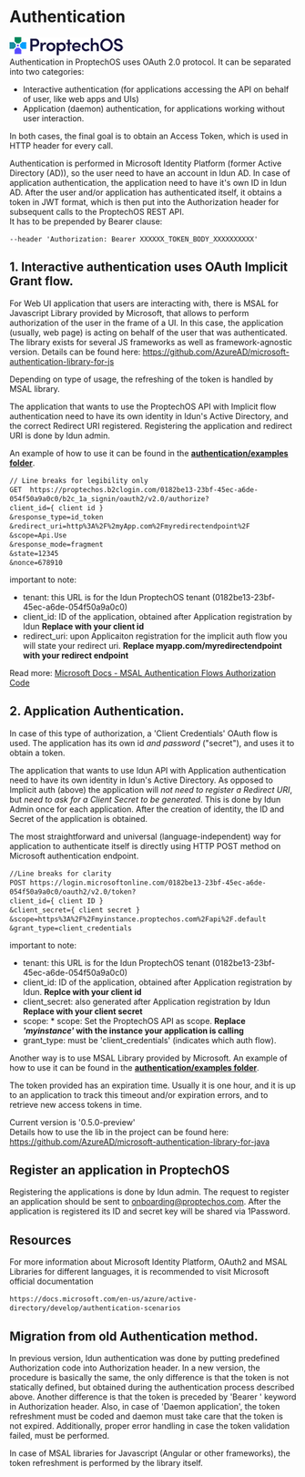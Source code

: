 # Authentication
![ProptechOS logo](../../images/ProptechOS-logotype-ex.png)  
Authentication in ProptechOS uses OAuth 2.0 protocol.
It can be separated into two categories:
* Interactive authentication (for applications accessing the API on behalf of user, like web apps and UIs)
* Application (daemon) authentication, for applications working without user interaction.

In both cases, the final goal is to obtain an Access Token, which is used in HTTP header for every call.

Authentication is performed in Microsoft Identity Platform (former Active Directory (AD)), so the user need to have an account in Idun AD. In case of application authentication, the application need to have it's own ID in Idun AD. After the user and/or application has authenticated itself, it obtains a token in JWT format, which is then put into the Authorization header for subsequent calls to the ProptechOS REST API.  
It has to be prepended by Bearer clause:
```
--header 'Authorization: Bearer XXXXXX_TOKEN_BODY_XXXXXXXXXX'  
```

## 1. Interactive authentication uses OAuth Implicit Grant flow.

For Web UI application that users are interacting with, there is MSAL for Javascript Library provided by Microsoft,
that allows to perform authorization of the user in the frame of a UI. In this case, the application (usually, web page) is acting on behalf of the user that was authenticated.
The library exists for several JS frameworks as well as framework-agnostic version.
Details can be found here:
https://github.com/AzureAD/microsoft-authentication-library-for-js

Depending on type of usage, the refreshing of the token is handled by MSAL library.

The application that wants to use the ProptechOS API with Implicit flow authentication need to have its own identity in Idun's Active Directory, and the correct Redirect URI registered. Registering the application and redirect URI is done by Idun admin.

An example of how to use it can be found in the **[authentication/examples folder](../examples)**.


```
// Line breaks for legibility only
GET  https://proptechos.b2clogin.com/0182be13-23bf-45ec-a6de-054f50a9a0c0/b2c_1a_signin/oauth2/v2.0/authorize?
client_id={ client id }
&response_type=id_token
&redirect_uri=http%3A%2F%2myApp.com%2Fmyredirectendpoint%2F
&scope=Api.Use
&response_mode=fragment
&state=12345
&nonce=678910
```

important to note:
* tenant: this URL is for the Idun ProptechOS tenant (0182be13-23bf-45ec-a6de-054f50a9a0c0)
* client_id: ID of the application, obtained after Application registration by Idun **Replace with your client id**
* redirect_uri: upon Applicaiton registration for the implicit auth flow you will state your redirect uri. **Replace myapp.com/myredirectendpoint with your redirect endpoint**

Read more: [Microsoft Docs - MSAL Authentication Flows Authorization Code](https://docs.microsoft.com/en-us/azure/active-directory/develop/msal-authentication-flows#authorization-code)

## 2. Application Authentication.

In case of this type of authorization, a 'Client Credentials' OAuth flow is used. The application has its own id _and password_ ("secret"), and uses it to obtain a token.

The application that wants to use Idun API with Application authentication need to have its own identity in Idun's Active Directory. As opposed to Implicit auth (above) the application will _not need to register a Redirect URI_, but _need to ask for a Client Secret to be generated_. This is done by Idun Admin once for each application. After the creation of identity, the ID and Secret of the application is obtained.

The most straightforward and universal (language-independent) way for application to authenticate itself
is directly using HTTP POST method on Microsoft authentication endpoint.

```
//Line breaks for clarity
POST https://login.microsoftonline.com/0182be13-23bf-45ec-a6de-054f50a9a0c0/oauth2/v2.0/token?
client_id={ client ID }
&client_secret={ client secret }
&scope=https%3A%2F%2Fmyinstance.proptechos.com%2Fapi%2F.default
&grant_type=client_credentials
```

important to note:
* tenant: this URL is for the Idun ProptechOS tenant (0182be13-23bf-45ec-a6de-054f50a9a0c0)
* client_id: ID of the application, obtained after Application registration by Idun. **Replce with your client id**
* client_secret: also generated after Application registration by Idun **Replace with your client secret**
* scope: * scope: Set the ProptechOS API as scope. **Replace _'myinstance'_ with the instance your application is calling**
* grant_type: must be 'client_credentials' (indicates which auth flow).


Another way is to use MSAL Library provided by Microsoft. An example of how to use it can be found in the **[authentication/examples folder](../examples)**.

The token provided has an expiration time. Usually it is one hour, and it is up to an application to track this timeout
and/or expiration errors, and to retrieve new access tokens in time.

Current version is  '0.5.0-preview'   
Details how to use the lib in the project can be found here:
https://github.com/AzureAD/microsoft-authentication-library-for-java

## Register an application in ProptechOS
Registering the applications is done by Idun admin. The request to register an application should be sent to onboarding@proptechos.com. After the application is registered its ID and secret key will be shared via 1Password.


## Resources

For more information about Microsoft Identity Platform, OAuth2 and MSAL Libraries for different languages, it is recommended to
visit Microsoft official documentation

```text
https://docs.microsoft.com/en-us/azure/active-directory/develop/authentication-scenarios
```
## Migration from old Authentication method.

In previous version, Idun authentication was done by putting predefined Authorization code into Authorization header.
In a new version, the procedure is basically the same, the only difference is that the token is not statically defined,
but obtained during the authentication process described above.
Another difference is that the token is preceded by 'Bearer ' keyword in Authorization header.
Also, in case of 'Daemon application', the token refreshment must be coded and daemon must take care that the token is not expired.
Additionally, proper error handling in case the token validation failed, must be performed.

In case of MSAL libraries for Javascript (Angular or other frameworks), the token refreshment is performed by the library itself.
